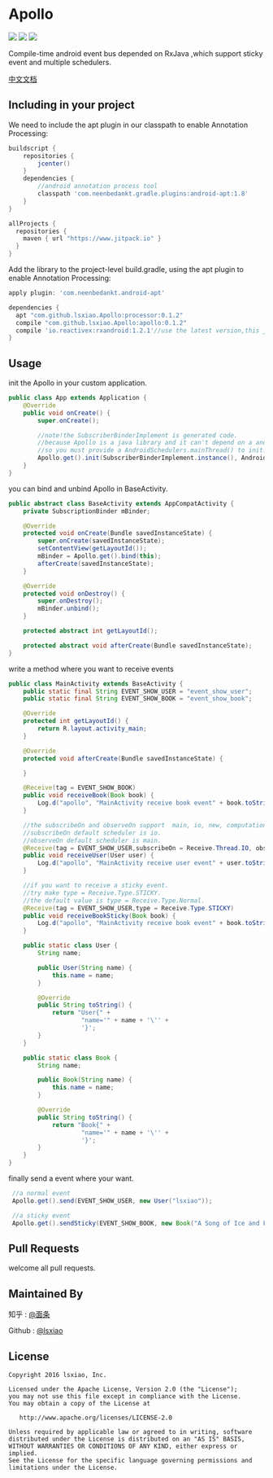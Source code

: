 # Apollo
[![](https://jitpack.io/v/lsxiao/Apollo.svg)](https://jitpack.io/#lsxiao/Apollo)
<a href="http://www.methodscount.com/?lib=com.github.lsxiao.Apollo%3Aapollo%3A0.1.2"><img src="https://img.shields.io/badge/Methods count-core: 93 | deps: 5492-e91e63.svg"/></a>
<a href="http://www.methodscount.com/?lib=com.github.lsxiao.Apollo%3Aapollo%3A0.1.2"><img src="https://img.shields.io/badge/Size-13 KB-e91e63.svg"/></a>


Compile-time android event bus depended on RxJava ,which support sticky event and multiple schedulers.

[中文文档](https://github.com/lsxiao/Apollo/blob/master/README-zh-CN.md)

## Including in your project
We need to include the apt plugin in our classpath to enable Annotation Processing:

```groovy
buildscript {
    repositories {
        jcenter()
    }
    dependencies {
        //android annotation process tool
        classpath 'com.neenbedankt.gradle.plugins:android-apt:1.8'
    }
}

allProjects {
  repositories {
    maven { url "https://www.jitpack.io" }
  }
}
```

Add the library to the project-level build.gradle, using the apt plugin to enable Annotation Processing:


```groovy
apply plugin: 'com.neenbedankt.android-apt'

dependencies {
  apt "com.github.lsxiao.Apollo:processor:0.1.2"
  compile "com.github.lsxiao.Apollo:apollo:0.1.2"
  compile 'io.reactivex:rxandroid:1.2.1'//use the latest version,this just a simple.
}

```

## Usage

init the Apollo in your custom application.

```java
public class App extends Application {
    @Override
    public void onCreate() {
        super.onCreate();

        //note!the SubscriberBinderImplement is generated code.
        //because Apollo is a java library and it can't depend on a android library(RxAndroid),
        //so you must provide a AndroidSchedulers.mainThread() to init.
        Apollo.get().init(SubscriberBinderImplement.instance(), AndroidSchedulers.mainThread());
    }
}
```

you can bind and unbind Apollo in BaseActivity.

```java
public abstract class BaseActivity extends AppCompatActivity {
    private SubscriptionBinder mBinder;

    @Override
    protected void onCreate(Bundle savedInstanceState) {
        super.onCreate(savedInstanceState);
        setContentView(getLayoutId());
        mBinder = Apollo.get().bind(this);
        afterCreate(savedInstanceState);
    }

    @Override
    protected void onDestroy() {
        super.onDestroy();
        mBinder.unbind();
    }

    protected abstract int getLayoutId();

    protected abstract void afterCreate(Bundle savedInstanceState);
}

```

write a method where you want to receive events

```java
public class MainActivity extends BaseActivity {
    public static final String EVENT_SHOW_USER = "event_show_user";
    public static final String EVENT_SHOW_BOOK = "event_show_book";

    @Override
    protected int getLayoutId() {
        return R.layout.activity_main;
    }

    @Override
    protected void afterCreate(Bundle savedInstanceState) {

    }

    @Receive(tag = EVENT_SHOW_BOOK)
    public void receiveBook(Book book) {
        Log.d("apollo", "MainActivity receive book event" + book.toString());
    }

    //the subscribeOn and observeOn support  main, io, new, computation, trampoline, immediate schedulers.
    //subscribeOn default scheduler is io.
    //observeOn default scheduler is main.
    @Receive(tag = EVENT_SHOW_USER,subscribeOn = Receive.Thread.IO, observeOn = Receive.Thread.MAIN)
    public void receiveUser(User user) {
        Log.d("apollo", "MainActivity receive user event" + user.toString());
    }

    //if you want to receive a sticky event.
    //try make type = Receive.Type.STICKY.
    //the default value is type = Receive.Type.Normal.
    @Receive(tag = EVENT_SHOW_USER,type = Receive.Type.STICKY)
    public void receiveBookSticky(Book book) {
        Log.d("apollo", "MainActivity receive book event" + book.toString());
    }

    public static class User {
        String name;

        public User(String name) {
            this.name = name;
        }

        @Override
        public String toString() {
            return "User{" +
                    "name='" + name + '\'' +
                    '}';
        }
    }

    public static class Book {
        String name;

        public Book(String name) {
            this.name = name;
        }

        @Override
        public String toString() {
            return "Book{" +
                    "name='" + name + '\'' +
                    '}';
        }
    }
}

```

finally send a event where your want.

```java
 //a normal event
 Apollo.get().send(EVENT_SHOW_USER, new User("lsxiao"));

 //a sticky event
 Apollo.get().sendSticky(EVENT_SHOW_BOOK, new Book("A Song of Ice and Fire"));
```

## Pull Requests

welcome all pull requests.

## Maintained By
知乎 : [@面条](https://www.zhihu.com/people/lsxiao)

Github : [@lsxiao](https://github.com/lsxiao)


## License

    Copyright 2016 lsxiao, Inc.

    Licensed under the Apache License, Version 2.0 (the "License");
    you may not use this file except in compliance with the License.
    You may obtain a copy of the License at

       http://www.apache.org/licenses/LICENSE-2.0

    Unless required by applicable law or agreed to in writing, software
    distributed under the License is distributed on an "AS IS" BASIS,
    WITHOUT WARRANTIES OR CONDITIONS OF ANY KIND, either express or implied.
    See the License for the specific language governing permissions and
    limitations under the License.
